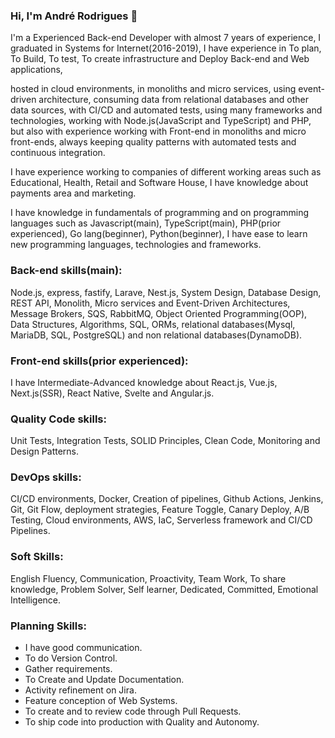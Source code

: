 ### Hi, I'm André Rodrigues 👋  
  
I'm a Experienced Back-end Developer with almost 7 years of experience, I graduated in Systems for Internet(2016-2019), I have experience in To plan, To Build, To test, To create infrastructure and Deploy Back-end and Web applications,  
  
hosted in cloud environments, in monoliths and micro services, using event-driven architecture, consuming data from relational databases and other data sources, with CI/CD and automated tests, using many frameworks and technologies, working with Node.js(JavaScript and TypeScript) and PHP, but also with experience working with Front-end in monoliths and micro front-ends, always keeping quality patterns with automated tests and continuous integration.  
  
I have experience working to companies of different working areas such as Educational, Health, Retail and Software House, I have knowledge about payments area and marketing.  
  
I have knowledge in fundamentals of programming and on programming languages such as Javascript(main), TypeScript(main), PHP(prior experienced), Go lang(beginner), Python(beginner), I have ease to learn new programming languages, technologies and frameworks.  
  
### Back-end skills(main):  
Node.js, express, fastify, Larave, Nest.js, System Design, Database Design, REST API, Monolith, Micro services and Event-Driven Architectures, Message Brokers, SQS, RabbitMQ, Object Oriented Programming(OOP), Data Structures, Algorithms, SQL, ORMs, relational databases(Mysql, MariaDB, SQL, PostgreSQL) and non relational databases(DynamoDB).  
  
### Front-end skills(prior experienced):  
I have Intermediate-Advanced knowledge about React.js, Vue.js, Next.js(SSR), React Native, Svelte and Angular.js.  
  
### Quality Code skills:  
Unit Tests, Integration Tests, SOLID Principles, Clean Code, Monitoring and Design Patterns.  
  
### DevOps skills:  
CI/CD environments, Docker, Creation of pipelines, Github Actions, Jenkins, Git, Git Flow, deployment strategies, Feature Toggle, Canary Deploy, A/B Testing, Cloud environments, AWS, IaC, Serverless framework and CI/CD Pipelines.  
  
### Soft Skills:  
English Fluency, Communication, Proactivity, Team Work, To share knowledge, Problem Solver, Self learner, Dedicated, Committed, Emotional Intelligence.  
  
### Planning Skills:  
- I have good communication.  
- To do Version Control.  
- Gather requirements.  
- To Create and Update Documentation.  
- Activity refinement on Jira.  
- Feature conception of Web Systems.  
- To create and to review code through Pull Requests.  
- To ship code into production with Quality and Autonomy.  
  
<!--
**androdri1998/androdri1998** is a ✨ _special_ ✨ repository because its `README.md` (this file) appears on your GitHub profile.

Here are some ideas to get you started:

- 🔭 I’m currently working on ...
- 🌱 I’m currently learning ...
- 👯 I’m looking to collaborate on ...
- 🤔 I’m looking for help with ...
- 💬 Ask me about ...
- 📫 How to reach me: ...
- 😄 Pronouns: ...
- ⚡ Fun fact: ...
-->
